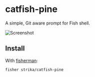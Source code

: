 # catfish-pine

A simple, Git aware prompt for Fish shell.

![Screenshot](https://i.imgur.com/siCO62t.png)

## Install

With [fisherman]:

```
fisher strika/catfish-pine
```

[fisherman]: https://github.com/fisherman/fisherman

